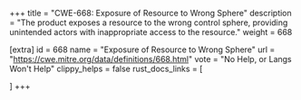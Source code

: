 +++
title = "CWE-668: Exposure of Resource to Wrong Sphere"
description	= "The product exposes a resource to the wrong control sphere, providing unintended actors with inappropriate access to the resource."
weight = 668

[extra]
id = 668
name = "Exposure of Resource to Wrong Sphere"
url = "https://cwe.mitre.org/data/definitions/668.html"
vote = "No Help, or Langs Won't Help"
clippy_helps = false
rust_docs_links = [
	
]
+++

